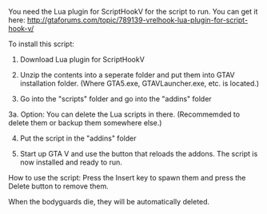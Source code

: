 You need the Lua plugin for ScriptHookV for the script to run. You can get it here: http://gtaforums.com/topic/789139-vrelhook-lua-plugin-for-script-hook-v/

To install this script:

1. Download Lua plugin for ScriptHookV

2. Unzip the contents into a seperate folder and put them into GTAV installation folder. (Where GTA5.exe, GTAVLauncher.exe, etc. is located.)

3. Go into the "scripts" folder and go into the "addins" folder 

3a. Option: You can delete the Lua scripts in there. (Recommemded to delete them or backup them somewhere else.)

4. Put the script in the "addins" folder

5. Start up GTA V and use the button that reloads the addons. The script is now installed and ready to run.


How to use the script: Press the Insert key to spawn them and press the Delete button to remove them.


When the bodyguards die, they will be automatically deleted.